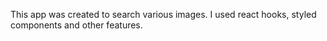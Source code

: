 This app was created to search various images. I used react hooks, styled
components and other features.
